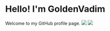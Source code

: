 # **Hello! I'm GoldenVadim**
Welcome to my GitHub profile page.
<img src="https://github-readme-stats.vercel.app/api?username=GoldenVadim&show_icons=true" />
<img src="https://github-readme-stats.vercel.app/api?username=GoldenVadim&show_icons=true" />

